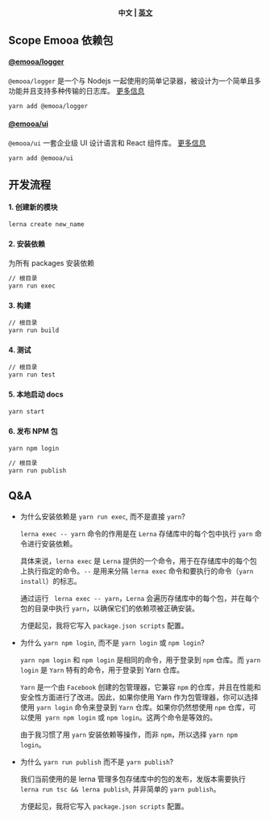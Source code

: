 <p align="center"><b> 中文 | <a href="./README_EN.md"> 英文 </a>  </b></p>

## Scope Emooa 依赖包

#### [@emooa/logger](/packages/logger/README.md)

`@emooa/logger` 是一个与 Nodejs 一起使用的简单记录器，被设计为一个简单且多功能并且支持多种传输的日志库。 [更多信息](/packages/logger/README.md)

```
yarn add @emooa/logger
```

#### [@emooa/ui](/packages/ui/README.md)

`@emooa/ui` 一套企业级 UI 设计语言和 React 组件库。 [更多信息](/packages/ui/README.md)

```
yarn add @emooa/ui
```

## 开发流程

#### 1. 创建新的模块

```bash
lerna create new_name
```

#### 2. 安装依赖

为所有 packages 安装依赖

```bash
// 根目录
yarn run exec
```

#### 3. 构建

```bash
// 根目录
yarn run build
```

#### 4. 测试

```bash
// 根目录
yarn run test
```

#### 5. 本地启动 docs
```bash
yarn start
```

#### 6. 发布 NPM 包

```bash
yarn npm login

// 根目录
yarn run publish
```

## Q&A

- 为什么安装依赖是 `yarn run exec`, 而不是直接 `yarn`?

  `lerna exec -- yarn` 命令的作用是在 `Lerna` 存储库中的每个包中执行 `yarn` 命令进行安装依赖。

  具体来说，`lerna exec` 是 `Lerna` 提供的一个命令，用于在存储库中的每个包上执行指定的命令。`--` 是用来分隔 `lerna exec` 命令和要执行的命令（`yarn install`）的标志。

  通过运行 ` lerna exec -- yarn`，`Lerna` 会遍历存储库中的每个包，并在每个包的目录中执行 `yarn`，以确保它们的依赖项被正确安装。

  方便起见，我将它写入 `package.json scripts` 配置。

- 为什么 `yarn npm login`, 而不是 `yarn login` 或 `npm login`?

  `yarn npm login` 和 `npm login` 是相同的命令，用于登录到 `npm` 仓库。而 `yarn login` 是 `Yarn` 特有的命令，用于登录到 Yarn 仓库。

  `Yarn` 是一个由 `Facebook` 创建的包管理器，它兼容 `npm` 的仓库，并且在性能和安全性方面进行了改进。因此，如果你使用 Yarn 作为包管理器，你可以选择使用 `yarn login` 命令来登录到 `Yarn` 仓库。如果你仍然想使用 `npm` 仓库，可以使用` yarn npm login` 或 `npm login`。这两个命令是等效的。

  由于我习惯了用 `yarn` 安装依赖等操作，而非 `npm`，所以选择 `yarn npm login`。

- 为什么 `yarn run publish` 而不是 `yarn publish`?

  我们当前使用的是 lerna 管理多包存储库中的包的发布，发版本需要执行 `lerna run tsc && lerna publish`, 并非简单的 `yarn publish`。

  方便起见，我将它写入 `package.json scripts` 配置。
